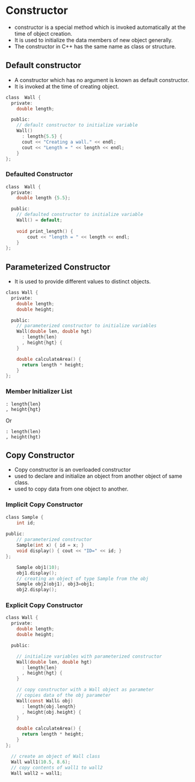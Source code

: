 # Constructor
- constructor is a special method which is invoked automatically at the time of object creation.
- It is used to initialize the data members of new object generally.
- The constructor in C++ has the same name as class or structure.

## Default constructor
- A constructor which has no argument is known as default constructor.
- It is invoked at the time of creating object.
```C
class  Wall {
  private:
    double length;

  public:
    // default constructor to initialize variable
    Wall()
      : length{5.5} {
      cout << "Creating a wall." << endl;
      cout << "Length = " << length << endl;
    }
};
```
### Defaulted Constructor
``` C
class  Wall {
  private:
    double length {5.5};

  public:
    // defaulted constructor to initialize variable
    Wall() = default;
    
    void print_length() {
    	cout << "length = " << length << endl;
    }
};
```
## Parameterized Constructor
- It is used to provide different values to distinct objects.
```C
class Wall {
  private:
    double length;
    double height;

  public:
    // parameterized constructor to initialize variables
    Wall(double len, double hgt)
      : length{len}
      , height{hgt} {
    }

    double calculateArea() {
      return length * height;
    }
};
```
### Member Initializer List
```
: length{len} 
, height{hgt}
```
Or
```
: length(len)
, height(hgt)
```

## Copy Constructor
- Copy constructor is an overloaded constructor
- used to declare and initialize an object from another object of same class.
- used to copy data from one object to another.
###  Implicit Copy Constructor
``` C
class Sample {
    int id;
 
public:
    // parameterized constructor
    Sample(int x) { id = x; }
    void display() { cout << "ID=" << id; }
};
```
``` C
    Sample obj1(10);
    obj1.display(); 
    // creating an object of type Sample from the obj
    Sample obj2(obj1), obj3=obj1;
    obj2.display();
```
###  Explicit Copy Constructor
``` C
class Wall {
  private:
    double length;
    double height;

  public:

    // initialize variables with parameterized constructor
    Wall(double len, double hgt)
      : length{len}
      , height{hgt} {
    }

    // copy constructor with a Wall object as parameter
    // copies data of the obj parameter
    Wall(const Wall& obj)
      : length{obj.length}
      , height{obj.height} {
    }

    double calculateArea() {
      return length * height;
    }
};
```
```C
  // create an object of Wall class
  Wall wall1(10.5, 8.6);
  // copy contents of wall1 to wall2
  Wall wall2 = wall1;
```
